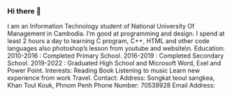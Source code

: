 ### Hi there 👋
I am an Information Technology student of National University Of Management in Cambodia. I’m good at programming and design. I spend at least 2 hours a day to learning C program, C++, HTML and other code languages also photoshop’s lesson from youtube and website\n.
Education:
2010-2016 : Completed Primary School.
2016-2019 : Completed Secondary School.
2019-2022 : Graduated High School and Microsoft Word, Exel and Power Point.
Interests:
Reading Book
Listening to music
Learn new experience from work
Travel.
Contact:
Address: Songkat teoul sangkea, Khan Toul Kouk, Phnom Penh
Phone Number: 70539928
Email Address:
